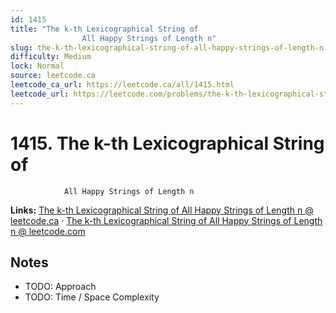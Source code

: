 ```yaml
--- 
id: 1415
title: "The k-th Lexicographical String of
                All Happy Strings of Length n"
slug: the-k-th-lexicographical-string-of-all-happy-strings-of-length-n
difficulty: Medium
lock: Normal
source: leetcode.ca
leetcode_ca_url: https://leetcode.ca/all/1415.html
leetcode_url: https://leetcode.com/problems/the-k-th-lexicographical-string-of-all-happy-strings-of-length-n/
---
```


# 1415. The k-th Lexicographical String of
                All Happy Strings of Length n

**Links:** [The k-th Lexicographical String of
                All Happy Strings of Length n @ leetcode.ca](https://leetcode.ca/all/1415.html) · [The k-th Lexicographical String of
                All Happy Strings of Length n @ leetcode.com](https://leetcode.com/problems/the-k-th-lexicographical-string-of-all-happy-strings-of-length-n/)

## Notes
- TODO: Approach
- TODO: Time / Space Complexity
